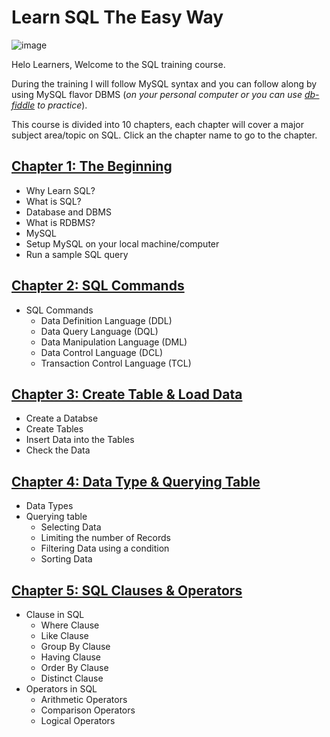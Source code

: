 # Learn SQL The Easy Way

![image](https://user-images.githubusercontent.com/67796162/155576166-f986f606-b7aa-4134-bba0-4bb26cbfab23.png)

Helo Learners, Welcome to the SQL training course.

During the training I will follow MySQL syntax and you can follow along by using MySQL flavor DBMS (*on your personal computer or you can use [db-fiddle](https://www.db-fiddle.com/) to practice*).

This course is divided into 10 chapters, each chapter will cover a major subject area/topic on SQL. Click an the chapter name to go to the chapter.

## [Chapter 1: The Beginning](https://github.com/cbpspratap/SQLTraining/tree/main/Chapter%201)
- Why Learn SQL?
- What is SQL?
- Database and DBMS
- What is RDBMS?
- MySQL
- Setup MySQL on your local machine/computer
- Run a sample SQL query

## [Chapter 2: SQL Commands](https://github.com/cbpspratap/SQLTraining/blob/main/Chapter%202)
- SQL Commands
  - Data Definition Language (DDL)
  - Data Query Language (DQL)
  - Data Manipulation Language (DML)
  - Data Control Language (DCL)
  - Transaction Control Language (TCL)

## [Chapter 3: Create Table & Load Data](https://github.com/cbpspratap/SQLTraining/tree/main/Chapter%203)
- Create a Databse
- Create Tables
- Insert Data into the Tables
- Check the Data

## [Chapter 4: Data Type & Querying Table](https://github.com/cbpspratap/SQLTraining/tree/main/Chapter%204)
- Data Types
- Querying table 
  - Selecting Data
  - Limiting the number of Records
  - Filtering Data using a condition
  - Sorting Data

## [Chapter 5: SQL Clauses & Operators](https://github.com/cbpspratap/SQLTraining/tree/main/Chapter%205)
- Clause in SQL 
  - Where Clause
  - Like Clause
  - Group By Clause
  - Having Clause
  - Order By Clause
  - Distinct Clause
- Operators in SQL
  - Arithmetic Operators
  - Comparison Operators
  - Logical Operators





